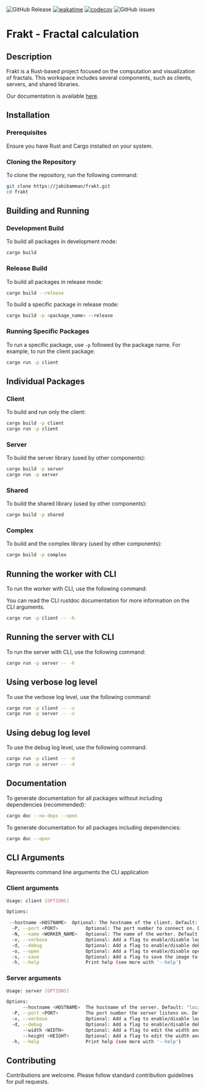 ![GitHub Release](https://img.shields.io/github/v/release/jabibamman/frakt)
[![wakatime](https://wakatime.com/badge/github/jabibamman/frakt.svg)](https://wakatime.com/badge/github/jabibamman/frakt)
[![codecov](https://codecov.io/gh/jabibamman/frakt/branch/master/graph/badge.svg)](https://codecov.io/gh/jabibamman/frakt)
![GitHub issues](https://img.shields.io/github/issues/jabibamman/frakt.svg)

# Frakt - Fractal calculation

## Description

Frakt is a Rust-based project focused on the computation and visualization of fractals. This workspace includes several components, such as clients, servers, and shared libraries.

Our documentation is available [here](https://jabibamman.github.io/frakt/client).

## Installation

### Prerequisites

Ensure you have Rust and Cargo installed on your system.

### Cloning the Repository

To clone the repository, run the following command:

```bash
git clone https://jabibamman/frakt.git
cd frakt
```

## Building and Running

### Development Build

To build all packages in development mode:

```bash
cargo build
```

### Release Build

To build all packages in release mode:

```bash
cargo build --release
```

To build a specific package in release mode:

```bash
cargo build -p <package_name> --release
```

### Running Specific Packages

To run a specific package, use `-p` followed by the package name. For example, to run the client package:

```bash
cargo run -p client
```

## Individual Packages

### Client

To build and run only the client:

```bash
cargo build -p client
cargo run -p client
```

### Server

To build the server library (used by other components):

```bash
cargo build -p server
cargo run -p server
```

### Shared

To build the shared library (used by other components):

```bash
cargo build -p shared
```

### Complex

To build and the complex library (used by other components):

```bash
cargo build -p complex
```

## Running the worker with CLI

To run the worker with CLI, use the following command:

You can read the CLI rustdoc documentation for more information on the CLI arguments.

```bash
cargo run -p client -- -h
```

## Running the server with CLI

To run the server with CLI, use the following command:

```bash
cargo run -p server -- -h
```

## Using verbose log level

To use the verbose log level, use the following command:

```bash
cargo run -p client -- -v
cargo run -p server -- -v
```

## Using debug log level

To use the debug log level, use the following command:

```bash
cargo run -p client -- -d
cargo run -p server -- -d
```

## Documentation

To generate documentation for all packages without including dependencies (recommended):

```bash
cargo doc --no-deps --open
```

To generate documentation for all packages including dependencies:

```bash
cargo doc --open
```

## CLI Arguments

Represents command line arguments the CLI application

### Client arguments

```bash
Usage: client [OPTIONS]

Options:

 --hostname <HOSTNAME>  Optional: The hostname of the client. Default: "localhost" [default: localhost]
  -P, --port <PORT>          Optional: The port number to connect on. Default: 8787 [default: 8787]
  -N, --name <WORKER_NAME>   Optional: The name of the worker. Default: "worker" [default: worker]
  -v, --verbose              Optional: Add a flag to enable/disable logging. Default: false
  -d, --debug                Optional: Add a flag to enable/disable debug mode. Default: false
  -o, --open                 Optional: Add a flag to enable/disable opening the browser. Default: false
  -s, --save                 Optional: Add a flag to save the image to a file. Default: false
  -h, --help                 Print help (see more with '--help')
```

### Server arguments

```bash
Usage: server [OPTIONS]

Options:
      --hostname <HOSTNAME>  The hostname of the server. Default: "localhost" [default: localhost]
  -P, --port <PORT>          The port number the server listens on. Default: 8787 [default: 8787]
  -v, --verbose              Optional: Add a flag to enable/disable logging. Default: false
  -d, --debug                Optional: Add a flag to enable/disable debug mode. Default: false
      --width <WIDTH>        Optional: Add a flag to edit the width and height of the window. Default: 1200 [default: 1200]
      --height <HEIGHT>      Optional: Add a flag to edit the width and height of the window. Default: 1200 [default: 1200]
  -h, --help                 Print help (see more with '--help')
```

## Contributing

Contributions are welcome. Please follow standard contribution guidelines for pull requests.

